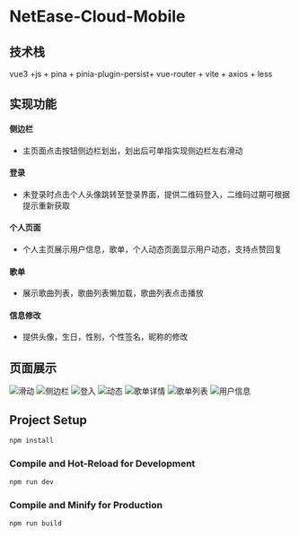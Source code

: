 # NetEase-Cloud-Mobile


## 技术栈
vue3 +js + pina + pinia-plugin-persist+ vue-router + vite + axios + less


## 实现功能
#### 侧边栏
* 主页面点击按钮侧边栏划出，划出后可单指实现侧边栏左右滑动
#### 登录
* 未登录时点击个人头像跳转至登录界面，提供二维码登入，二维码过期可根据提示重新获取
#### 个人页面
* 个人主页展示用户信息，歌单，个人动态页面显示用户动态，支持点赞回复
#### 歌单
* 展示歌曲列表，歌曲列表懒加载，歌曲列表点击播放
#### 信息修改
* 提供头像，生日，性别，个性签名，昵称的修改
## 页面展示
![滑动](./src/assets/image/move.png)
![侧边栏](./src/assets/image/side.png)
![登入](./src/assets/image/login.png)
![动态](./src/assets/image/active.png)
![歌单详情](./src/assets/image/songdetail.png)
![歌单列表](./src/assets/image/list.png)
![用户信息](./src/assets/image/userinfo.png)
## Project Setup

```sh
npm install
```

### Compile and Hot-Reload for Development

```sh
npm run dev
```

### Compile and Minify for Production

```sh
npm run build
```

